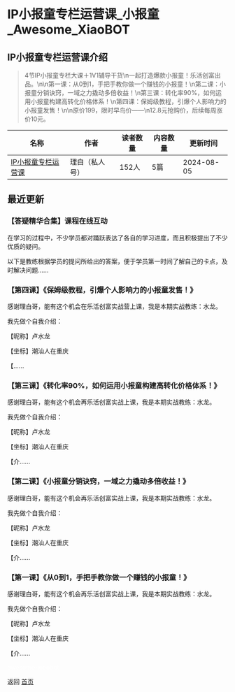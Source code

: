 # IP小报童专栏运营课_小报童_Awesome_XiaoBOT

## IP小报童专栏运营课介绍
> 4节IP小报童专栏大课＋1V1辅导干货\n一起打造爆款小报童！乐活创富出品。\n\n第一课：从0到1，手把手教你做一个赚钱的小报童！\n第二课：小报童分销诀窍，一域之力撬动多倍收益！\n第三课：转化率90%，如何运用小报童构建高转化价格体系！\n第四课：保姆级教程，引爆个人影响力的小报童发售！\n\n原价199，限时早鸟价——\n12.8元抢购价，后续每周涨价10元。  
  


|名称|作者|读者数量|内容数量|更新时间|
|---|---|---|---|---|
|[IP小报童专栏运营课](https://xiaobot.net/p/xbtyy?refer=0b133df9-27dc-423b-8101-639049001c13)|理白（私人号）|152人|5篇|2024-08-05|

## 最近更新
### 【答疑精华合集】课程在线互动

在学习的过程中，不少学员都对踊跃表达了各自的学习进度，而且积极提出了不少优质的疑问。

以下是教练根据学员的提问所给出的答案，便于学员第一时间了解自己的卡点，及时解决问题......

### 【第四课】《保姆级教程，引爆个人影响力的小报童发售！》

感谢理白哥，能有这个机会在乐活创富实战营上课，我是本期实战教练：水龙。

我先做个自我介绍：

【昵称】卢水龙

【坐标】潮汕人在重庆

【......

### 【第三课】《转化率90%，如何运用小报童构建高转化价格体系！》

感谢理白哥，能有这个机会再乐活创富实战上课，我是本期实战教练：水龙。

我先做个自我介绍：

【昵称】卢水龙

【坐标】潮汕人在重庆

【介......

### 【第二课】《小报童分销诀窍，一域之力撬动多倍收益！》

感谢理白哥，能有这个机会再乐活创富实战上课，我是本期实战教练：水龙。

我先做个自我介绍：

【昵称】卢水龙

【坐标】潮汕人在重庆

【介......

### 【第一课】《从0到1，手把手教你做一个赚钱的小报童！》

感谢理白哥，能有这个机会再乐活创富实战上课，我是本期实战教练：水龙。

我先做个自我介绍：

【昵称】卢水龙

【坐标】潮汕人在重庆

【介......


<a href="https://github.com/Reno9527/awesome-xiaobot" style="color: white; text-decoration: none;">awesome-xiaobot</a>

返回 [首页](../README.md)

